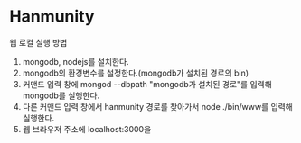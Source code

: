 # Hanmunity

웹 로컬 실행 방법
1. mongodb, nodejs를 설치한다.
2. mongodb의 환경변수를 설정한다.(mongodb가 설치된 경로의 bin)
3. 커맨드 입력 창에 mongod --dbpath "mongodb가 설치된 경로"를 입력해 mongodb를 실행한다.
4. 다른 커맨드 입력 창에서 hanmunity 경로를 찾아가서 node ./bin/www를 입력해 실행한다.
5. 웹 브라우저 주소에 localhost:3000을 
